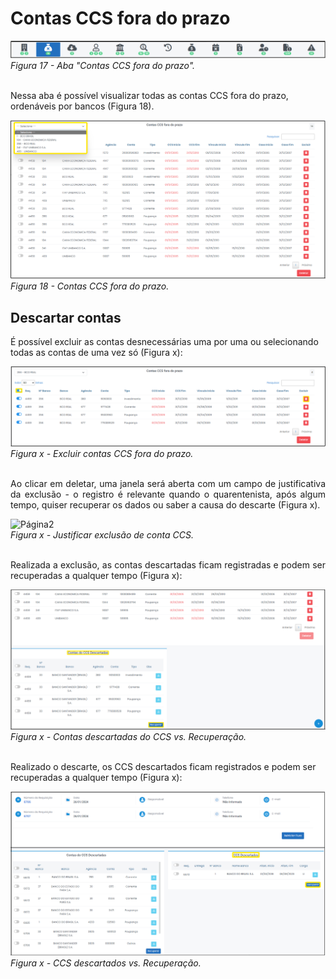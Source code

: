 # Contas CCS fora do prazo

![Página2](img/ContasCCSForaDoPrazo.png)<br>
*Figura 17 - Aba "Contas CCS fora do prazo".* <br><br>

Nessa aba é possível visualizar todas as contas CCS fora do prazo, ordenáveis por bancos (Figura 18).

![Página2](img/ContasCCSfora.png)<br>
*Figura 18 - Contas CCS fora do prazo.* <br>

## Descartar contas
É possível excluir as contas desnecessárias uma por uma ou selecionando todas as contas de uma vez só (Figura x):

![Página2](img/DescartarCCSForaDoPrazo.png)<br>
*Figura x - Excluir contas CCS fora do prazo.* <br><br>

<p style="text-align: justify;">Ao clicar em deletar, uma janela será aberta com um campo de justificativa da exclusão - o registro é relevante quando o quarentenista, após algum tempo, quiser recuperar os dados ou saber a causa do descarte (Figura x). </p>

![Página2](img/JustificarExclusãoCCS.png)<br>
*Figura x - Justificar exclusão de conta CCS.* <br><br>

<p style="text-align: justify;">Realizada a exclusão, as contas descartadas ficam registradas e podem ser recuperadas a qualquer tempo (Figura x): </p>

![Página2](img/RecuperarCCSDescartadas.png)<br>
*Figura x - Contas descartadas do CCS vs. Recuperação.* <br><br>

Realizado o descarte, os CCS descartados ficam registrados e podem ser recuperadas a qualquer tempo (Figura x):

![Página2](img/CCSDescartados.png)<br>
*Figura x - CCS descartados vs. Recuperação.* <br><br>
